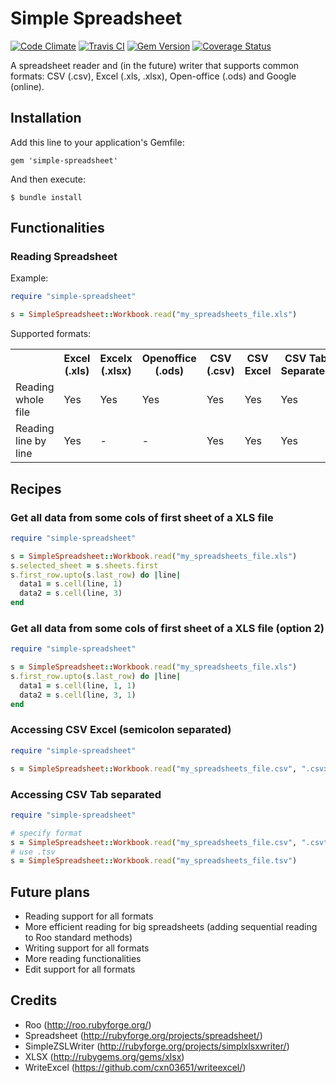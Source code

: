 # Simple Spreadsheet 

[![Code Climate](https://codeclimate.com/github/zenkay/simple-spreadsheet/badges/gpa.svg)](https://codeclimate.com/github/zenkay/simple-spreadsheet) [![Travis CI](https://travis-ci.org/zenkay/simple-spreadsheet.svg?branch=master)](https://travis-ci.org/zenkay/simple-spreadsheet) [![Gem Version](https://badge.fury.io/rb/dandelionapi.svg)](http://badge.fury.io/rb/dandelionapi) [![Coverage Status](https://coveralls.io/repos/github/zenkay/simple-spreadsheet/badge.svg?branch=master)](https://coveralls.io/github/zenkay/simple-spreadsheet?branch=master)

A spreadsheet reader and (in the future) writer that supports common formats: CSV (.csv), Excel (.xls, .xlsx), Open-office (.ods) and Google (online).

## Installation

Add this line to your application's Gemfile:

```
gem 'simple-spreadsheet'
```

And then execute:

```
$ bundle install
```

## Functionalities

### Reading Spreadsheet

Example:

```ruby
require "simple-spreadsheet"

s = SimpleSpreadsheet::Workbook.read("my_spreadsheets_file.xls")
```

Supported formats:

<table>
  <tr>
  	<th></th>
    <th>Excel (.xls)</th>
    <th>Excelx (.xlsx)</th>
    <th>Openoffice (.ods)</th>
    <th>CSV (.csv)</th>
    <th>CSV Excel</th>
    <th>CSV Tab Separated</th>
  </tr>
  <tr>
  	<td>Reading whole file</td>
    <td>Yes</td>
    <td>Yes</td>
    <td>Yes</td>
    <td>Yes</td>
    <td>Yes</td>
    <td>Yes</td>
  </tr>
  <tr>
  	<td>Reading line by line</td>
    <td>Yes</td>
    <td>-</td>
    <td>-</td>
    <td>Yes</td>
    <td>Yes</td>
    <td>Yes</td>
  </tr>
</table>


## Recipes

### Get all data from some cols of first sheet of a XLS file

```ruby
require "simple-spreadsheet"

s = SimpleSpreadsheet::Workbook.read("my_spreadsheets_file.xls")
s.selected_sheet = s.sheets.first
s.first_row.upto(s.last_row) do |line|
  data1 = s.cell(line, 1)
  data2 = s.cell(line, 3)
end
```

### Get all data from some cols of first sheet of a XLS file (option 2)

```ruby
require "simple-spreadsheet"

s = SimpleSpreadsheet::Workbook.read("my_spreadsheets_file.xls")
s.first_row.upto(s.last_row) do |line|
  data1 = s.cell(line, 1, 1)
  data2 = s.cell(line, 3, 1)
end
```

### Accessing CSV Excel (semicolon separated)

```ruby
require "simple-spreadsheet"

s = SimpleSpreadsheet::Workbook.read("my_spreadsheets_file.csv", ".csvx")
```

### Accessing CSV Tab separated

```ruby
require "simple-spreadsheet"

# specify format
s = SimpleSpreadsheet::Workbook.read("my_spreadsheets_file.csv", ".csvt")
# use .tsv
s = SimpleSpreadsheet::Workbook.read("my_spreadsheets_file.tsv")
```

## Future plans

- Reading support for all formats
- More efficient reading for big spreadsheets (adding sequential reading to Roo standard methods)
- Writing support for all formats
- More reading functionalities
- Edit support for all formats

## Credits

- Roo (http://roo.rubyforge.org/)
- Spreadsheet (http://rubyforge.org/projects/spreadsheet/)
- SimpleZSLWriter (http://rubyforge.org/projects/simplxlsxwriter/)
- XLSX (http://rubygems.org/gems/xlsx)
- WriteExcel (https://github.com/cxn03651/writeexcel/)
